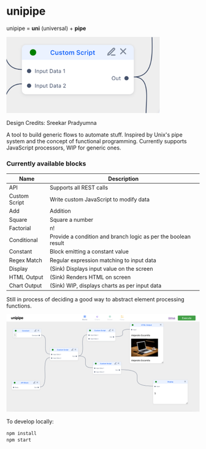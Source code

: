 # unipipe

unipipe = **uni** (universal) + **pipe**

<img width=400 src=banner.png >

Design Credits: Sreekar Pradyumna

A tool to build generic flows to automate stuff. Inspired by Unix's pipe system and the concept of functional programming. Currently supports JavaScript processors, WIP for generic ones.

### Currently available blocks

| Name          | Description                                                    |
| ------------- | -------------------------------------------------------------- |
| API           | Supports all REST calls                                        |
| Custom Script | Write custom JavaScript to modify data                         |
| Add           | Addition                                                       |
| Square        | Square a number                                                |
| Factorial     | n!                                                             |
| Conditional   | Provide a condition and branch logic as per the boolean result |
| Constant      | Block emitting a constant value                                |
| Regex Match   | Regular expression matching to input data                      |
| Display       | (Sink) Displays input value on the screen                      |
| HTML Output   | (Sink) Renders HTML on screen                                  |
| Chart Output  | (Sink) WIP, displays charts as per input data                  |

Still in process of deciding a good way to abstract element processing functions.

![Demo](sshot.png)

To develop locally:

```bash
npm install
npm start
```
